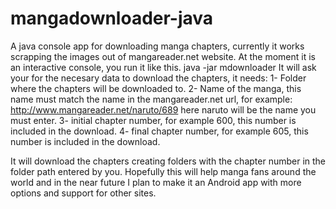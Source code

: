 mangadownloader-java
====================

A java console app for downloading manga chapters, currently it works scrapping the images out of mangareader.net website. At the moment it is an interactive console, you run it like this.
java -jar mdownloader
It will ask your for the necesary data to download the chapters, it needs:
1- Folder where the chapters will be downloaded to.
2- Name of the manga, this name must match the name in the mangareader.net url, for example: http://www.mangareader.net/naruto/689
here naruto will be the name you must enter.
3- initial chapter number, for example 600, this number is included in the download.
4- final chapter number, for example 605, this number is included in the download.

It will download the chapters creating folders with the chapter number in the folder path entered by you.
Hopefully this will help manga fans around the world and in the near future I plan to make it an Android app with more options and support for other sites.
